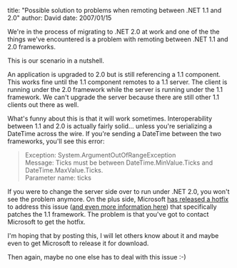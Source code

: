 
title: "Possible solution to problems when remoting between .NET 1.1 and 2.0"
author: David
date: 2007/01/15

We're in the process of migrating to .NET 2.0 at work and one of the the things we've encountered is a problem with remoting between .NET 1.1 and 2.0 frameworks. 

This is our scenario in a nutshell. 

An application is upgraded to 2.0 but is still referencing a 1.1 component. This works fine until the 1.1 component remotes to a 1.1 server. The client is running under the 2.0 framework while the server is running under the 1.1 framework. We can't upgrade the server because there are still other 1.1 clients out there as well. 

What's funny about this is that it will work sometimes. Interoperability between 1.1 and 2.0 is actually fairly solid... unless you're serializing a DateTime across the wire. If you're sending a DateTime between the two frameworks, you'll see this error: 

> Exception: System.ArgumentOutOfRangeException<br />
> Message: Ticks must be between DateTime.MinValue.Ticks and DateTime.MaxValue.Ticks.<br />
> Parameter name: ticks

If you were to change the server side over to run under .NET 2.0, you won't see the problem anymore. On the plus side, Microsoft [has released a hotfix](http://support.microsoft.com/kb/907262) to address this issue ([and even more information here](http://blogs.msdn.com/eugeneos/archive/2006/03/15/552315.aspx)) that specifically patches the 1.1 framework. The problem is that you've got to contact Microsoft to get the hotfix. 

I'm hoping that by posting this, I will let others know about it and maybe even to get Microsoft to release it for download. 

Then again, maybe no one else has to deal with this issue :-)
